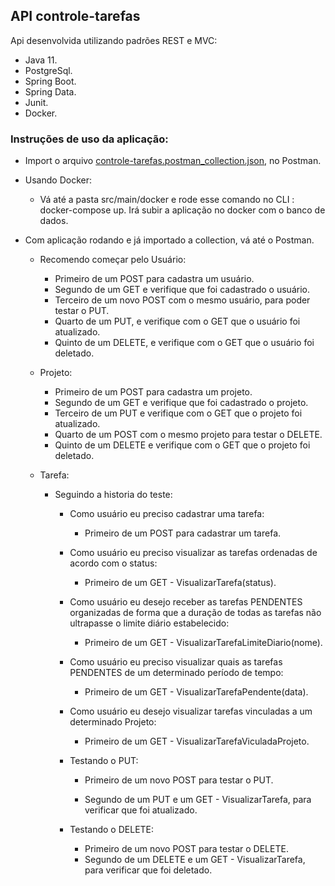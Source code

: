 ## API controle-tarefas

Api desenvolvida utilizando padrões REST e MVC:

- Java 11.
- PostgreSql.
- Spring Boot.
- Spring Data.
- Junit.
- Docker.

### Instruções de uso da aplicação:

- Import o arquivo [controle-tarefas.postman_collection.json](https://github.com/thiagoslovak/Api-controle-tarefas/blob/master/controle-tarefas.postman_collection.json), no Postman.
- Usando Docker:
  - Vá até a pasta src/main/docker e rode esse comando no CLI : docker-compose up. Irá subir a aplicação no docker com o banco de dados.

- Com aplicação rodando e já importado a collection, vá até o Postman.

  - Recomendo começar pelo Usuário:

    - Primeiro de um POST para cadastra um usuário.
    - Segundo de um GET e verifique que foi cadastrado o usuário.
    - Terceiro de um novo POST com o mesmo usuário, para poder testar o PUT.
    - Quarto de um PUT, e verifique com o GET que o usuário foi atualizado.
    - Quinto de um DELETE, e verifique com o GET que o usuário foi deletado.

    

  - Projeto:

    - Primeiro de um POST para cadastra um projeto.
    - Segundo de um GET e verifique que foi cadastrado o projeto.
    - Terceiro de um PUT e verifique com o GET que o projeto foi atualizado.
    - Quarto de um POST com o mesmo projeto para testar o DELETE.
    - Quinto de um DELETE e verifique com o GET que o projeto foi deletado.

    

  - Tarefa:

    - Seguindo a historia do teste:

      - Como usuário eu preciso cadastrar uma tarefa:

        - Primeiro de um POST para cadastrar um tarefa.

          

      - Como usuário eu preciso visualizar as tarefas ordenadas de acordo com o status:

        - Primeiro de um GET - VisualizarTarefa(status).

          

      - Como usuário eu desejo receber as tarefas PENDENTES organizadas de forma que a duração de todas as tarefas não ultrapasse o limite diário estabelecido:

        - Primeiro de um GET - VisualizarTarefaLimiteDiario(nome).

      

      - Como usuário eu preciso visualizar quais as tarefas PENDENTES de um determinado período de tempo:

        - Primeiro de um GET - VisualizarTarefaPendente(data).

          

      - Como usuário eu desejo visualizar tarefas vinculadas a um determinado Projeto:

        - Primeiro de um GET - VisualizarTarefaViculadaProjeto.

          

      - Testando o PUT:

        - Primeiro de um novo POST para testar o PUT.

        - Segundo de um PUT e um GET - VisualizarTarefa, para verificar que foi atualizado.

          

      - Testando o DELETE:

        - Primeiro de um novo POST para testar o DELETE.
        - Segundo de um DELETE e um GET - VisualizarTarefa, para verificar que foi deletado.

      

​	
